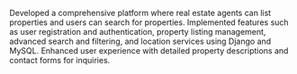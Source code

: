 Developed a comprehensive platform where real estate agents can list properties and users can search for properties. Implemented features such as user registration and authentication, property listing management, advanced search and filtering, and location services using Django and MySQL. Enhanced user experience with detailed property descriptions and contact forms for inquiries.
